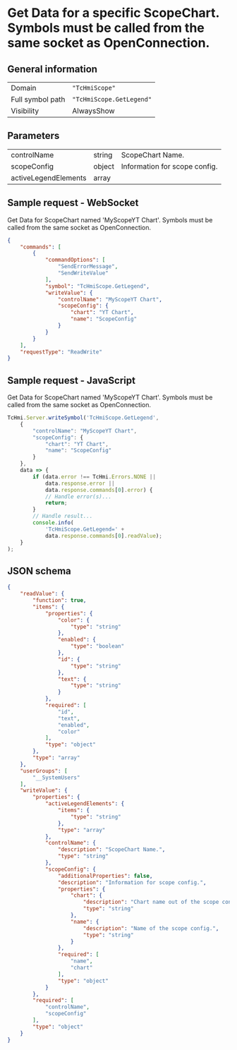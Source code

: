 # Get Data for a specific ScopeChart. Symbols must be called from the same socket as OpenConnection.

## General information

|  |  |
| - | - |
| Domain | `"TcHmiScope"` |
| Full symbol path | `"TcHmiScope.GetLegend"` |
| Visibility | AlwaysShow |

## Parameters

|  |  |  |
| - | - | - |
| controlName | string | ScopeChart Name. |
| scopeConfig | object | Information for scope config. |
| activeLegendElements | array |  |

## Sample request - WebSocket

Get Data for ScopeChart named 'MyScopeYT Chart'. Symbols must be called from the same socket as OpenConnection.
```json
{
    "commands": [
        {
            "commandOptions": [
                "SendErrorMessage",
                "SendWriteValue"
            ],
            "symbol": "TcHmiScope.GetLegend",
            "writeValue": {
                "controlName": "MyScopeYT Chart",
                "scopeConfig": {
                    "chart": "YT Chart",
                    "name": "ScopeConfig"
                }
            }
        }
    ],
    "requestType": "ReadWrite"
}
```

## Sample request - JavaScript

Get Data for ScopeChart named 'MyScopeYT Chart'. Symbols must be called from the same socket as OpenConnection.
```javascript
TcHmi.Server.writeSymbol('TcHmiScope.GetLegend',
    {
        "controlName": "MyScopeYT Chart",
        "scopeConfig": {
            "chart": "YT Chart",
            "name": "ScopeConfig"
        }
    },
    data => {
        if (data.error !== TcHmi.Errors.NONE ||
            data.response.error ||
            data.response.commands[0].error) {
            // Handle error(s)...
            return;
        }
        // Handle result...
        console.info(
            'TcHmiScope.GetLegend=' +
            data.response.commands[0].readValue);
    }
);
```

## JSON schema

```json
{
    "readValue": {
        "function": true,
        "items": {
            "properties": {
                "color": {
                    "type": "string"
                },
                "enabled": {
                    "type": "boolean"
                },
                "id": {
                    "type": "string"
                },
                "text": {
                    "type": "string"
                }
            },
            "required": [
                "id",
                "text",
                "enabled",
                "color"
            ],
            "type": "object"
        },
        "type": "array"
    },
    "userGroups": [
        "__SystemUsers"
    ],
    "writeValue": {
        "properties": {
            "activeLegendElements": {
                "items": {
                    "type": "string"
                },
                "type": "array"
            },
            "controlName": {
                "description": "ScopeChart Name.",
                "type": "string"
            },
            "scopeConfig": {
                "additionalProperties": false,
                "description": "Information for scope config.",
                "properties": {
                    "chart": {
                        "description": "Chart name out of the scope config.",
                        "type": "string"
                    },
                    "name": {
                        "description": "Name of the scope config.",
                        "type": "string"
                    }
                },
                "required": [
                    "name",
                    "chart"
                ],
                "type": "object"
            }
        },
        "required": [
            "controlName",
            "scopeConfig"
        ],
        "type": "object"
    }
}
```
